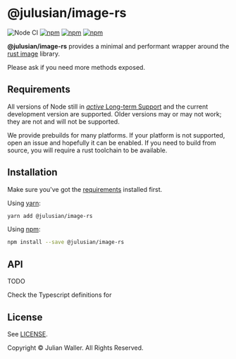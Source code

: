 # @julusian/image-rs

![Node CI](https://github.com/Julusian/node-image-rs/workflows/CI/badge.svg)
[![npm](https://img.shields.io/npm/v/@julusian/image-rs.svg)](https://www.npmjs.com/package/@julusian/image-rs)
[![npm](https://img.shields.io/npm/dm/@julusian/image-rs.svg)](https://www.npmjs.com/package/@julusian/image-rs)
[![npm](https://img.shields.io/npm/l/@julusian/image-rs.svg)](LICENSE)

**@julusian/image-rs** provides a minimal and performant wrapper around the [rust image](https://github.com/image-rs/image) library.

Please ask if you need more methods exposed.

## Requirements

All versions of Node still in [_active_ Long-term Support](https://github.com/nodejs/LTS#lts-schedule) and the current development version are supported. Older versions may or may not work; they are not and will not be supported.

We provide prebuilds for many platforms. If your platform is not supported, open an issue and hopefully it can be enabled. If you need to build from source, you will require a rust toolchain to be available.

## Installation

Make sure you've got the [requirements](#requirements) installed first.

Using [yarn](https://yarnpkg.com/):

```sh
yarn add @julusian/image-rs
```

Using [npm](https://www.npmjs.com/):

```sh
npm install --save @julusian/image-rs
```

## API

TODO

Check the Typescript definitions for

## License

See [LICENSE](LICENSE).

Copyright © Julian Waller. All Rights Reserved.
